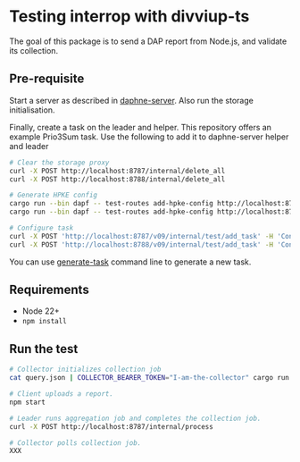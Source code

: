 # Testing interrop with divviup-ts

The goal of this package is to send a DAP report from Node.js, and validate its collection.

## Pre-requisite

Start a server as described in [daphne-server](../crates/daphne-server/README.md). Also run the storage initialisation.

Finally, create a task on the leader and helper. This repository offers an example Prio3Sum task. Use the following to add it to daphne-server helper and leader

```bash
# Clear the storage proxy
curl -X POST http://localhost:8787/internal/delete_all
curl -X POST http://localhost:8788/internal/delete_all

# Generate HPKE config
cargo run --bin dapf -- test-routes add-hpke-config http://localhost:8787/v09/ --kem-alg x25519_hkdf_sha256
cargo run --bin dapf -- test-routes add-hpke-config http://localhost:8788/v09/ --kem-alg x25519_hkdf_sha256

# Configure task
curl -X POST 'http://localhost:8787/v09/internal/test/add_task' -H 'Content-Type: application/json' -d @leader_task.json
curl -X POST 'http://localhost:8788/v09/internal/test/add_task' -H 'Content-Type: application/json' -d @helper_task.json
```

You can use [generate-task](../crates/generate-task/) command line to generate a new task.

## Requirements

* Node 22+
* `npm install`

## Run the test

```bash
# Collector initializes collection job
cat query.json | COLLECTOR_BEARER_TOKEN="I-am-the-collector" cargo run --bin dapf leader collect --leader-url http://localhost:8787/v09/ --task-id 8TuT5Z5fAuutsX9DZWSqkUw6pzDl96d3tdsDJgWH2VY

# Client uploads a report.
npm start

# Leader runs aggregation job and completes the collection job.
curl -X POST http://localhost:8787/internal/process

# Collector polls collection job.
XXX
```
